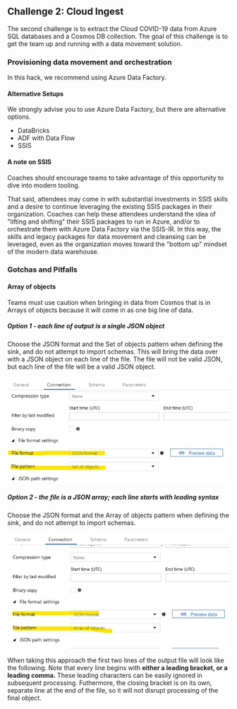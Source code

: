 ## Challenge 2: Cloud Ingest

The second challenge is to extract the Cloud COVID-19 data 
from Azure SQL databases and a Cosmos DB collection.
The goal of this challenge is to get the team up and running with a data movement solution.

### Provisioning data movement and orchestration

In this hack, we recommend using Azure Data Factory.

#### Alternative Setups

We strongly advise you to use Azure Data Factory, but there are alternative
options.

- DataBricks
- ADF with Data Flow
- SSIS

#### A note on SSIS

Coaches should encourage teams
to take advantage of this opportunity to dive into modern tooling.

That said, attendees may come in with substantial investments in
SSIS skills and a desire to continue leveraging the existing SSIS packages
in their organization. Coaches can help these attendees understand the idea
of "lifting and shifting" their SSIS packages to run in Azure, and/or
to orchestrate them with Azure Data Factory via the SSIS-IR.
In this way, the skills and legacy packages for data movement and cleansing
can be leveraged, even as the organization moves toward the "bottom up"
mindset of the modern data warehouse.

### Gotchas and Pitfalls

#### Array of objects

Teams must use caution when bringing in data from Cosmos that is in Arrays of objects because it will come in as one big line of data. 


##### Option 1 - each line of output is a single JSON object

Choose the JSON format and the Set of objects pattern when defining the sink,
and do not attempt to import schemas.
This will bring the data over with a JSON object on each line of the file.
The file will not be valid JSON, but each line of the file will be a valid JSON object.

![Specifying a JSON set of objects for the ADLS Gen2 JSON sink](./images/adf-adls-sink-json-objects.jpg)


##### Option 2 - the file is a JSON array; each line starts with leading syntax

Choose the JSON format and the Array of objects pattern when defining the sink,
and do not attempt to import schemas.

![Specifying a JSON array of objects for the ADLS Gen2 JSON sink](./images/adf-adls-sink-json-array.jpg)

When taking this approach the first two lines of the output file will look like the following.
Note that every line begins with **either a leading bracket, or a leading comma.**
These leading characters can be easily ignored in subsequent processing.
Futhermore, the closing bracket is on its own, separate line at the end of the file,
so it will not disrupt processing of the final object.
